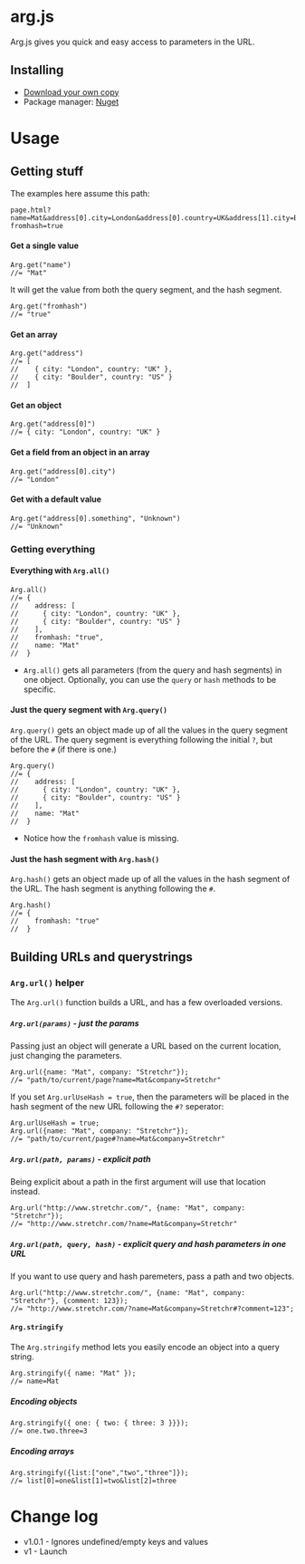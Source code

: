 # arg.js

Arg.js gives you quick and easy access to parameters in the URL.

## Installing

  * [Download your own copy](https://github.com/stretchr/arg.js/releases)
  * Package manager: [Nuget](https://www.nuget.org/packages/arg.js)

# Usage

## Getting stuff

The examples here assume this path:

    page.html?name=Mat&address[0].city=London&address[0].country=UK&address[1].city=Boulder&address[1].country=US#?fromhash=true

#### Get a single value

    Arg.get("name")
    //= "Mat"

It will get the value from both the query segment, and the hash segment.

    Arg.get("fromhash")
    //= "true"

#### Get an array

    Arg.get("address")
    //= [
    //    { city: "London", country: "UK" },
    //    { city: "Boulder", country: "US" }
    //  ]

#### Get an object

    Arg.get("address[0]")
    //= { city: "London", country: "UK" }

#### Get a field from an object in an array

    Arg.get("address[0].city")
    //= "London"

#### Get with a default value

    Arg.get("address[0].something", "Unknown")
    //= "Unknown"

### Getting everything

#### Everything with `Arg.all()`

    Arg.all()
    //= {
    //    address: [
    //      { city: "London", country: "UK" },
    //      { city: "Boulder", country: "US" }
    //    ],
    //    fromhash: "true",
    //    name: "Mat"
    //  }

  * `Arg.all()` gets all parameters (from the query and hash segments) in one object.  Optionally, you can use the `query` or `hash` methods to be specific.

#### Just the query segment with `Arg.query()`

`Arg.query()` gets an object made up of all the values in the query segment of the URL.  The query segment is everything following the initial `?`, but before the `#` (if there is one.)

    Arg.query()
    //= {
    //    address: [
    //      { city: "London", country: "UK" },
    //      { city: "Boulder", country: "US" }
    //    ],
    //    name: "Mat"
    //  }

  * Notice how the `fromhash` value is missing.

#### Just the hash segment with `Arg.hash()`

`Arg.hash()` gets an object made up of all the values in the hash segment of the URL.  The hash segment is anything following the `#`.

    Arg.hash()
    //= {
    //    fromhash: "true"
    //  }

## Building URLs and querystrings

### `Arg.url()` helper

The `Arg.url()` function builds a URL, and has a few overloaded versions.

##### `Arg.url(params)` - just the params

Passing just an object will generate a URL based on the current location, just changing the parameters.

    Arg.url({name: "Mat", company: "Stretchr"});
    //= "path/to/current/page?name=Mat&company=Stretchr"

If you set `Arg.urlUseHash = true`, then the parameters will be placed in the hash segment of the new URL following the `#?` seperator:

    Arg.urlUseHash = true;
    Arg.url({name: "Mat", company: "Stretchr"});
    //= "path/to/current/page#?name=Mat&company=Stretchr"

##### `Arg.url(path, params)` - explicit path

Being explicit about a path in the first argument will use that location instead.

    Arg.url("http://www.stretchr.com/", {name: "Mat", company: "Stretchr"});
    //= "http://www.stretchr.com/?name=Mat&company=Stretchr"

##### `Arg.url(path, query, hash)` - explicit query and hash parameters in one URL

If you want to use query and hash paremeters, pass a path and two objects.

    Arg.url("http://www.stretchr.com/", {name: "Mat", company: "Stretchr"}, {comment: 123});
    //= "http://www.stretchr.com/?name=Mat&company=Stretchr#?comment=123";

#### `Arg.stringify`

The `Arg.stringify` method lets you easily encode an object into a query string.

    Arg.stringify({ name: "Mat" });
    //= name=Mat

##### Encoding objects

    Arg.stringify({ one: { two: { three: 3 }}});
    //= one.two.three=3

##### Encoding arrays

    Arg.stringify({list:["one","two","three"]});
    //= list[0]=one&list[1]=two&list[2]=three

# Change log

  * v1.0.1 - Ignores undefined/empty keys and values
  * v1 - Launch

